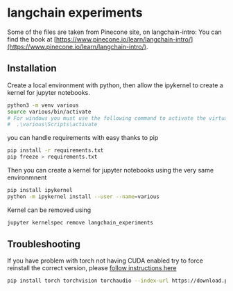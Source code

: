 # langchain experiments

Some of the files are taken from Pinecone site, on langchain-intro: You can find the book at [https://www.pinecone.io/learn/langchain-intro/](https://www.pinecone.io/learn/langchain-intro/).

## Installation

Create a local environment with python, then allow the ipykernel to create a kernel for jupyter notebooks.

```bash
python3 -m venv various
source various/bin/activate
# For windows you must use the following command to activate the virtual environment
#  .\various\Scripts\activate 
```

you can handle requirements with easy thanks to pip

```bash
pip install -r requirements.txt
pip freeze > requirements.txt
```

Then you can create a kernel for jupyter notebooks using the very same environmnent

```bash
pip install ipykernel
python -m ipykernel install --user --name=various
```

Kernel can be removed using 

```bash
jupyter kernelspec remove langchain_experiments
```

## Troubleshooting

If you have problem with torch not having CUDA enabled try to force reinstall the correct version, please [follow instructions here](https://pytorch.org/get-started/locally/)

```bash
pip install torch torchvision torchaudio --index-url https://download.pytorch.org/whl/cu118 --upgrade --force-reinstall
```

